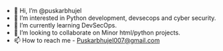- 👋 Hi, I’m @puskarbhujel
- 👀 I’m interested in Python development, devsecops and cyber security.
- 🌱 I’m currently learning DevSecOps.
- 💞️ I’m looking to collaborate on Minor html/python projects.
- 📫 How to reach me - Puskarbhujel007@gmail.com

<!---
puskarbhujel/puskarbhujel is a ✨ special ✨ repository because its `README.md` (this file) appears on your GitHub profile.
You can click the Preview link to take a look at your changes.
--->
